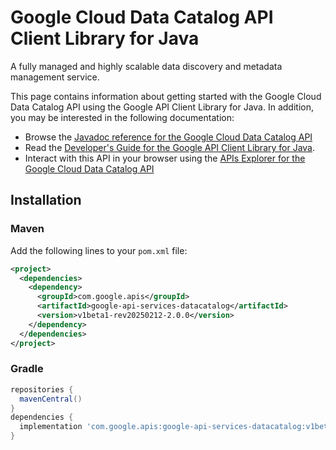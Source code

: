 # Google Cloud Data Catalog API Client Library for Java

A fully managed and highly scalable data discovery and metadata management service. 

This page contains information about getting started with the Google Cloud Data Catalog API
using the Google API Client Library for Java. In addition, you may be interested
in the following documentation:

* Browse the [Javadoc reference for the Google Cloud Data Catalog API][javadoc]
* Read the [Developer's Guide for the Google API Client Library for Java][google-api-client].
* Interact with this API in your browser using the [APIs Explorer for the Google Cloud Data Catalog API][api-explorer]

## Installation

### Maven

Add the following lines to your `pom.xml` file:

```xml
<project>
  <dependencies>
    <dependency>
      <groupId>com.google.apis</groupId>
      <artifactId>google-api-services-datacatalog</artifactId>
      <version>v1beta1-rev20250212-2.0.0</version>
    </dependency>
  </dependencies>
</project>
```

### Gradle

```gradle
repositories {
  mavenCentral()
}
dependencies {
  implementation 'com.google.apis:google-api-services-datacatalog:v1beta1-rev20250212-2.0.0'
}
```

[javadoc]: https://googleapis.dev/java/google-api-services-datacatalog/latest/index.html
[google-api-client]: https://github.com/googleapis/google-api-java-client/
[api-explorer]: https://developers.google.com/apis-explorer/#p/datacatalog/v1/

